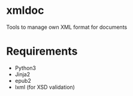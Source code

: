 xmldoc
======

Tools to manage own XML format for documents

# Requirements

- Python3
- Jinja2
- epub2
- lxml (for XSD validation)
